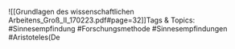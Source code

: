 
![[Grundlagen des wissenschaftlichen Arbeitens_Groß_II_170223.pdf#page=32]]Tags & Topics:
   #Sinnesempfindung
   #Forschungsmethode
   #Sinnesempfindungen
   #Aristoteles(De
